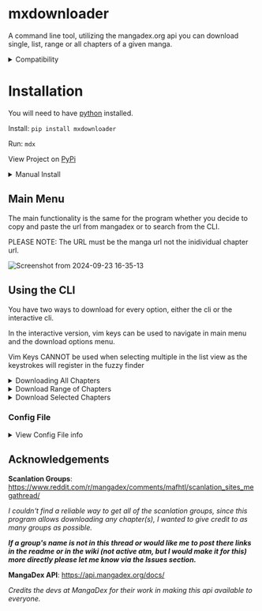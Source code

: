 # mxdownloader
A command line tool, utilizing the mangadex.org api you can download single, list, range or all chapters of a given manga. 

<details>
<summary>Compatibility</summary>

Windows: In Progress 

Linux: Ok

Mac: Error msg may appear during the download process but the download should go through regardless. This is on my list of things to work on going forward. 

**As of 12/17/24**

</details>

# Installation 

You will need to have [python](https://www.python.org/) installed. 


Install: `pip install mxdownloader` 

Run: `mdx` 


View Project on [PyPi](https://pypi.org/project/mxdownloader/)

<details>
<summary>Manual Install</summary>  

  
- #### Clone repo: `git clone https://github.com/Hiro427/mxdownloader.git /path/to/directory`

- #### Navigate to the project directory: `cd path/to/project` 

- #### Install the requirements: `pip/pip3 install -r requirements.txt`

- #### Run: cd into mxdownloader/mxdownloader: `python/python3 -m mxdownloader.mdx` 
</details>



## Main Menu 

The main functionality is the same for the program whether you decide to copy and paste the url from mangadex or to search from the CLI. 

PLEASE NOTE: The URL must be the manga url not the inidividual chapter url. 

![Screenshot from 2024-09-23 16-35-13](https://github.com/user-attachments/assets/043f42e7-6fb9-4634-bdc2-bf1030577f44)

## Using the CLI 
You have two ways to download for every option, either the cli or the interactive cli.

In the interactive version, vim keys can be used to navigate in main menu and the download options menu.

Vim Keys CANNOT be used when selecting multiple in the list view as the keystrokes will register in the fuzzy finder 

<details>
<summary>Downloading All Chapters</summary> 

  
![Screenshot from 2024-09-23 16-35-50](https://github.com/user-attachments/assets/2dfb3f5c-966a-41df-83d1-aa373152534f)
![Screenshot from 2024-09-23 16-41-02](https://github.com/user-attachments/assets/57801c7d-5e43-4fcd-ad08-645831fd2f27)
  
</details>

<details>
  
<summary>Download Range of Chapters</summary>


![Screenshot from 2024-09-23 16-40-39](https://github.com/user-attachments/assets/5432a4ba-a853-4ce2-b2fc-6e2f903f9c4f)
![Screenshot from 2024-09-23 16-36-20](https://github.com/user-attachments/assets/ff8bd836-f83c-4424-9732-8c8374fc644f)
</details>

<details>
<summary>Download Selected Chapters</summary>

As I said above VIM keys CANNOT be used here as the program will register them as part of the search. In this menu you will need to use up or down arrows to navigate in addition to the fuzzy finder. 

You can type the chapter title or number, pressing enter adds that chapter to the list of the ones you wish to download.

You can then press continue to begin downloading.

![Screenshot from 2024-09-23 16-37-53](https://github.com/user-attachments/assets/2151e85a-55f5-4252-a0d1-e11a97d2078a)

![Screenshot from 2024-09-23 16-37-28](https://github.com/user-attachments/assets/e91765b4-dd03-4c26-b8bb-643455e22268)

![Screenshot from 2024-09-23 16-40-22](https://github.com/user-attachments/assets/f55a88b1-3fbe-4831-b6e6-7bf5aae91f6a)

</details>

### Config File 
<details>
<summary>View Config File info</summary>
  
Usable without config file: Default to ~/Downloads/Manga

The location of the config file is hard coded by default to be ~/config/mxcli/config.ini. I will add functionality in the program so that it can be changed from the cli. But for now if you want to change the default download directory create the config file. 


#### Example Config File:

![Screenshot from 2024-09-03 13-38-51](https://github.com/user-attachments/assets/db71125f-77eb-48e5-9826-18d92bd105c9)

</details>

## Acknowledgements
**Scanlation Groups**: https://www.reddit.com/r/mangadex/comments/mafhtl/scanlation_sites_megathread/


_I couldn't find a reliable way to get all of the scanlation groups, since this program allows downloading any chapter(s), I wanted to give credit to as many groups as possible._

**_If a group's name is not in this thread or would like me to post there links in the readme or in the wiki (not active atm, but I would make it for this) more directly please let me know via the Issues section._**

**MangaDex API**: https://api.mangadex.org/docs/

_Credits the devs at MangaDex for their work in making this api available to everyone._
